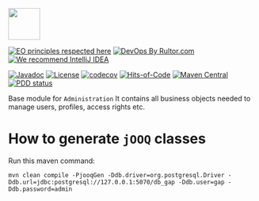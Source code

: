 <img src="https://gap.surati.io/img/logo.png" width="64px" height="64px"/>

[![EO principles respected here](https://www.elegantobjects.org/badge.svg)](https://www.elegantobjects.org)
[![DevOps By Rultor.com](http://www.rultor.com/b/gap-enterprise/admin-base)](http://www.rultor.com/p/gap-enterprise/admin-base)
[![We recommend IntelliJ IDEA](https://www.elegantobjects.org/intellij-idea.svg)](https://www.jetbrains.com/idea/)

[![Javadoc](http://www.javadoc.io/badge/io.surati.gap/admin-base.svg)](http://www.javadoc.io/doc/io.surati.gap/admin-base)
[![License](https://img.shields.io/badge/License-Surati-important.svg)](https://github.com/gap-enterprise/admin-base/blob/master/LICENSE.txt)
[![codecov](https://codecov.io/gh/gap-enterprise/admin-base/branch/master/graph/badge.svg)](https://codecov.io/gh/gap-enterprise/admin-base)
[![Hits-of-Code](https://hitsofcode.com/github/gap-enterprise/admin-base)](https://hitsofcode.com/view/github/gap-enterprise/admin-base)
[![Maven Central](https://img.shields.io/maven-central/v/io.surati.gap/admin-base.svg)](https://maven-badges.herokuapp.com/maven-central/io.surati.gap/admin-base)
[![PDD status](http://www.0pdd.com/svg?name=gap-enterprise/admin-base)](http://www.0pdd.com/p?name=gap-enterprise/admin-base)

Base module for `Administration`
It contains all business objects needed to manage users, profiles, access rights etc.

# How to generate `jOOQ` classes
Run this maven command:
```shell
mvn clean compile -PjooqGen -Ddb.driver=org.postgresql.Driver -Ddb.url=jdbc:postgresql://127.0.0.1:5070/db_gap -Ddb.user=gap -Ddb.password=admin
```
